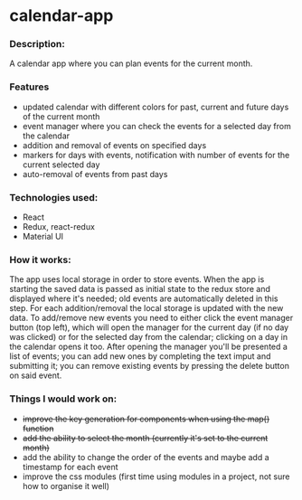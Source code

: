 # calendar-app

### Description:

A calendar app where you can plan events for the current month.

### Features

- updated calendar with different colors for past, current and future days of the current month
- event manager where you can check the events for a selected day from the calendar
- addition and removal of events on specified days
- markers for days with events, notification with number of events for the current selected day
- auto-removal of events from past days

### Technologies used:

- React
- Redux, react-redux
- Material UI

### How it works:

The app uses local storage in order to store events. When the app is starting the saved data is passed as initial state to the redux store and displayed where it's needed; old events are automatically deleted in this step. For each addition/removal the local storage is updated with the new data.
To add/remove new events you need to either click the event manager button (top left), which will open the manager for the current day (if no day was clicked) or for the selected day from the calendar; clicking on a day in the calendar opens it too. After opening the manager you'll be presented a list of events; you can add new ones by completing the text imput and submitting it; you can remove existing events by pressing the delete button on said event.

### Things I would work on:

- ~~improve the key generation for components when using the map() function~~
- ~~add the ability to select the month (currently it's set to the current month)~~
- add the ability to change the order of the events and maybe add a timestamp for each event
- improve the css modules (first time using modules in a project, not sure how to organise it well)
